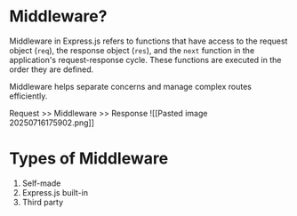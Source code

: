 # Middleware?
Middleware in Express.js refers to functions that have access to the request object (`req`), the response object (`res`), and the `next` function in the application's request-response cycle. These functions are executed in the order they are defined.

Middleware helps separate concerns and manage complex routes efficiently.

Request >> Middleware >> Response
![[Pasted image 20250716175902.png]]
# Types of Middleware
1. Self-made
2. Express.js built-in
3. Third party